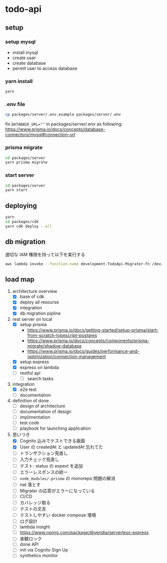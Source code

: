# todo-api

## setup

### setup mysql

- install mysql
- create user
- create database
- permit user to access database

### yarn install

```sh
yarn
```

### .env file

```sh
cp packages/server/.env.example packages/server/.env
```

fix `DATABASE_URL=""` in packages/server/.env as following:
https://www.prisma.io/docs/concepts/database-connectors/mysql#connection-url

### prisma migrate

```sh
cd packages/server
yarn prisma migrate
```

### start server

```sh
cd packages/server
yarn start
```

## deploying

```sh
yarn
cd packages/cdk
yarn cdk deploy --all
```

## db migration

適切な IAM 権限を持って以下を実行する

```sh
aws lambda invoke --function-name development-TodoApi-Migrater-Fn /dev/stdout
```

## load map

1. architecture overview
   - [x] base of cdk
   - [x] deploy all resourse
   - [x] integration
   - [x] db migration pipline
1. rest server on local
   - [x] setup prisma
     - https://www.prisma.io/docs/getting-started/setup-prisma/start-from-scratch-typescript-postgres
     - https://www.prisma.io/docs/concepts/components/prisma-migrate/shadow-database
     - https://www.prisma.io/docs/guides/performance-and-optimization/connection-management
   - [x] setup express
   - [x] express on lambda
   - [ ] restful api
     - [ ] search tasks
1. integration
   - [x] e2e test
   - [ ] documentation
1. definition of done
   - [ ] design of architecture
   - [ ] documentation of design
   - [ ] implimentation
   - [ ] test code
   - [ ] playbook for launching application
1. 思いつき
   - [x] Cognito 込みでテストできる画面
   - [x] User の createdAt と updatedAt 忘れてた
   - [ ] トランザクション見直し
   - [ ] 入力チェック見直し
   - [ ] テスト: status の expext を追加
   - [ ] エラーレスポンスの統一
   - [ ] `node_modules/.prisma` の monorepo 問題の解消
   - [ ] nat 落とす
   - [ ] Migrater の応答がエラーになっている
   - [ ] CI/CD
   - [ ] カバレッジ取る
   - [ ] テストの文言
   - [ ] テストしやすい docker compose 環境
   - [ ] ログ設計
   - [ ] lambda insight
   - [ ] https://www.npmjs.com/package/@vendia/serverless-express
   - [ ] 楽観ロック
   - [ ] done API
   - [ ] init via Cognito Sign Up
   - [ ] synthetics monitor
